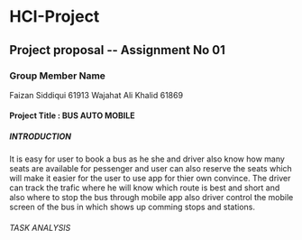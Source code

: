 # HCI-Project

## Project proposal -- Assignment No 01

### Group Member Name
Faizan Siddiqui 61913
Wajahat Ali Khalid 61869

#### Project Title : BUS AUTO MOBILE


##### INTRODUCTION
It is easy for user to book a bus as he she and driver also know how many seats are available for pessenger and user can also reserve the seats which will make it easier for the user to use app for thier own convince. The driver can track the trafic where he will know which route is best and short and also where to stop the bus through mobile app also driver control the mobile screen of the bus in which shows up comming stops and stations.


###### TASK ANALYSIS


